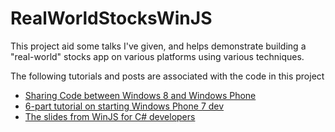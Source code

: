 # RealWorldStocksWinJS

This project aid some talks I've given, and helps demonstrate building a "real-world" stocks app on various platforms using various techniques.

The following tutorials and posts are associated with the code in this project

* [Sharing Code between Windows 8 and Windows Phone](http://www.matthidinger.com/archive/2012/12/05/sharing-code-windows-8-and-windows-phone.aspx)
* [6-part tutorial on starting Windows Phone 7 dev](http://www.matthidinger.com/archive/2011/10/16/RealWorldWPDev-Part-1-Introduction-and-Outline.aspx)
* [The slides from WinJS for C# developers](http://www.matthidinger.com/archive/2012/05/06/windycitygo-stirtrek-windows-8-anchor.aspx)

